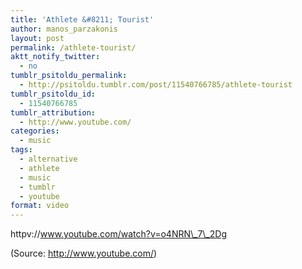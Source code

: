```yaml
---
title: 'Athlete &#8211; Tourist'
author: manos_parzakonis
layout: post
permalink: /athlete-tourist/
aktt_notify_twitter:
  - no
tumblr_psitoldu_permalink:
  - http://psitoldu.tumblr.com/post/11540766785/athlete-tourist
tumblr_psitoldu_id:
  - 11540766785
tumblr_attribution:
  - http://www.youtube.com/
categories:
  - music
tags:
  - alternative
  - athlete
  - music
  - tumblr
  - youtube
format: video
---
```

httpv://www.youtube.com/watch?v=o4NRN\_7\_2Dg

<div class="attribution">
  (<span>Source:</span> <a href="http://www.youtube.com/">http://www.youtube.com/</a>)
</div>
